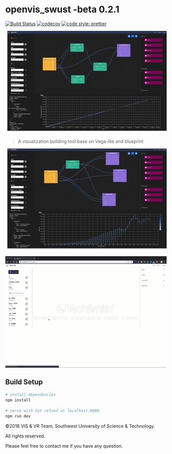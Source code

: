 # openvis_swust -beta 0.2.1

[![Build Status](https://travis-ci.org/vega/vega-lite.svg?branch=master)](https://travis-ci.org/vega/vega-lite)
[![codecov](https://codecov.io/gh/vega/vega-lite/branch/master/graph/badge.svg)](https://codecov.io/gh/vega/vega-lite)
[![code style: prettier](https://img.shields.io/badge/code_style-prettier-ff69b4.svg?style=rounded)](https://github.com/prettier/prettier)

![Teaser](preview1.png)

> A visualization building tool base on Vega-lite and blueprint

![Teaser](preview2.png)

![Demo](demo.gif)

## Build Setup
``` bash
# install dependencies
npm install

# serve with hot reload at localhost:8080
npm run dev
```

©2018 VIS & VR Team, Southwest University of Science & Technology. 

All rights reserved. 

Please feel free to contact me if you have any question.
